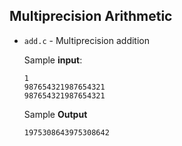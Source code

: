 ## Multiprecision Arithmetic

- `add.c` - Multiprecision addition
  
  Sample **input**:
  ```
  1
  987654321987654321
  987654321987654321

  ```
  Sample **Output**
  ```
  1975308643975308642
  ```
